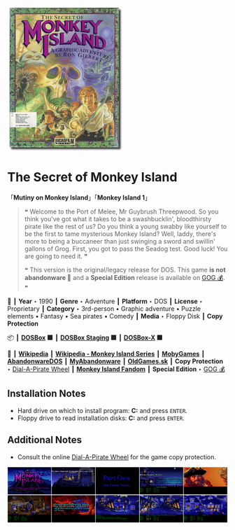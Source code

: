 ![](Thumbnail.png "application-thumbnail")

# The Secret of Monkey Island

「**Mutiny on Monkey Island**」「**Monkey Island 1**」

> ❝ Welcome to the Port of Melee, Mr Guybrush Threepwood. So you think you've got what it takes to be a swashbucklin', bloodthirsty pirate like the rest of us? Do you think a young swabby like yourself to be the first to tame mysterious Monkey Island? Well, laddy, there's more to being a buccaneer than just swinging a sword and swillin' gallons of Grog. First, you got to pass the Seadog test. Good luck! You are going to need it. ❞
>
> ❝ This version is the original/legacy release for DOS. This game **is not abandonware 🚫** and a **Special Edition** release is available on [GOG 💰](https://www.gog.com/en/game/the_secret_of_monkey_island_special_edition). ❞
>

📌 ┃ **Year** ‣ 1990 ┃ **Genre** ‣ Adventure ┃ **Platform** ‣ DOS ┃ **License** ‣ Proprietary ┃ **Category** ‣ 3rd-person • Graphic adventure • Puzzle elements • Fantasy • Sea pirates • Comedy ┃ **Media** ‣ Floppy Disk ┃ **Copy Protection** 

📦 ┃ **[DOSBox](https://www.dosbox.com/) 🟩** ┃ **[DOSBox Staging](https://dosbox-staging.github.io/) 🟩** ┃ **[DOSBox-X](https://dosbox-x.com/) 🟩** 

📎 ┃ **[Wikipedia](https://en.wikipedia.org/wiki/The_Secret_of_Monkey_Island)** ┃ **[Wikipedia - Monkey Island Series](https://en.wikipedia.org/wiki/Monkey_Island)** ┃ **[MobyGames](https://www.mobygames.com/game/616/the-secret-of-monkey-island/)** ┃ **[AbandonwareDOS](https://www.abandonwaredos.com/abandonware-game.php?abandonware=The+Secret+of+Monkey+Island&gid=1082)** ┃ **[MyAbandonware](https://www.myabandonware.com/game/the-secret-of-monkey-island-1ni)** ┃ **[OldGames.sk](https://www.oldgames.sk/en/game/secret-of-monkey-island-the/)** ┃ **Copy Protection** ‣ [Dial-A-Pirate Wheel](https://www.oldgames.sk/codewheel/secret-of-monkey-island-dial-a-pirate) ┃ **[Monkey Island Fandom](https://monkeyisland.fandom.com/wiki/The_Secret_of_Monkey_Island)** ┃ **Special Edition** ‣ [GOG 💰](https://www.gog.com/en/game/the_secret_of_monkey_island_special_edition) 

## Installation Notes
- Hard drive on which to install program: **C:** and press `ENTER`.
- Floppy drive to read installation disks: **C:** and press `ENTER`.

## Additional Notes
- Consult the online [Dial-A-Pirate Wheel](https://www.oldgames.sk/codewheel/secret-of-monkey-island-dial-a-pirate) for the game copy protection.

![](Montage.png "The Secret of Monkey Island")

